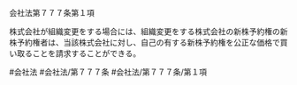 会社法第７７７条第１項

株式会社が組織変更をする場合には、組織変更をする株式会社の新株予約権の新株予約権者は、当該株式会社に対し、自己の有する新株予約権を公正な価格で買い取ることを請求することができる。

#会社法
#会社法/第７７７条
#会社法/第７７７条/第１項

